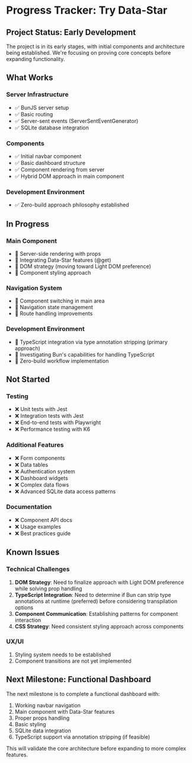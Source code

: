 # Progress Tracker: Try Data-Star

## Project Status: Early Development

The project is in its early stages, with initial components and architecture being established. We're focusing on proving core concepts before expanding functionality.

## What Works

### Server Infrastructure
- ✅ BunJS server setup
- ✅ Basic routing
- ✅ Server-sent events (ServerSentEventGenerator)
- ✅ SQLite database integration

### Components
- ✅ Initial navbar component
- ✅ Basic dashboard structure
- ✅ Component rendering from server
- ✅ Hybrid DOM approach in main component

### Development Environment
- ✅ Zero-build approach philosophy established

## In Progress

### Main Component
- 🔄 Server-side rendering with props
- 🔄 Integrating Data-Star features (@get)
- 🔄 DOM strategy (moving toward Light DOM preference)
- 🔄 Component styling approach

### Navigation System
- 🔄 Component switching in main area
- 🔄 Navigation state management
- 🔄 Route handling improvements

### Development Environment
- 🔄 TypeScript integration via type annotation stripping (primary approach)
- 🔄 Investigating Bun's capabilities for handling TypeScript
- 🔄 Zero-build workflow implementation

## Not Started

### Testing
- ❌ Unit tests with Jest
- ❌ Integration tests with Jest
- ❌ End-to-end tests with Playwright
- ❌ Performance testing with K6

### Additional Features
- ❌ Form components
- ❌ Data tables
- ❌ Authentication system
- ❌ Dashboard widgets
- ❌ Complex data flows
- ❌ Advanced SQLite data access patterns

### Documentation
- ❌ Component API docs
- ❌ Usage examples
- ❌ Best practices guide

## Known Issues

### Technical Challenges
1. **DOM Strategy**: Need to finalize approach with Light DOM preference while solving prop handling
2. **TypeScript Integration**: Need to determine if Bun can strip type annotations at runtime (preferred) before considering transpilation options
3. **Component Communication**: Establishing patterns for component interaction
4. **CSS Strategy**: Need consistent styling approach across components

### UX/UI
1. Styling system needs to be established
2. Component transitions are not yet implemented

## Next Milestone: Functional Dashboard

The next milestone is to complete a functional dashboard with:
1. Working navbar navigation
2. Main component with Data-Star features
3. Proper props handling
4. Basic styling
5. SQLite data integration
6. TypeScript support via annotation stripping (if feasible)

This will validate the core architecture before expanding to more complex features. 